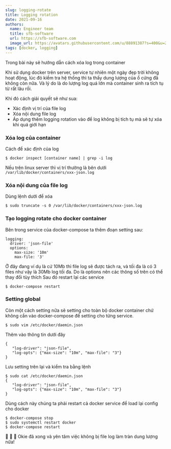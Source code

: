 ```yaml
---
slug: logging-rotate
title: Logging rotation
date: 2021-09-16
authors:
  name: Engineer team
  title: sfb-software
  url: https://sfb-software.com
  image_url: https://avatars.githubusercontent.com/u/88891387?s=400&u=2b7e389a1744f8302586abf4eb739d02fee631f0&v=4
tags: [docker, logging]
---
```

Trong bài này sẽ hướng dẫn cách xóa log trong container

Khi sử dụng docker trên server, service tự nhiên một ngày đẹp trời không hoạt động,
lúc đó kiểm tra hệ thống thì ta thấy dung lượng của ổ cứng đã không còn nữa.
Và lý do là do lượng log quá lớn mà container sinh ra tích tụ từ rất lâu rồi.

Khi đó cách giải quyết sẽ như sua:
- Xác định vị trí của file log
- Xóa nội dung file log
- Áp dụng thêm logging rotation vào để log không bị tích tụ mà sẽ tự xóa khi quá giới hạn

### Xóa log của container
Cách để xác định của log
```
$ docker inspect [container name] | grep -i log
```
Nếu trên linux server thì vị trí thường là bên dưới ```/var/lib/docker/containers/xxx-json.log```

### Xóa nội dung của file log
Dùng lệnh dưới để xóa
```
$ sudo truncate -s 0 /var/lib/docker/containers/xxx-json.log
```

### Tạo logging rotate cho docker container
Bên trong service của docker-compose ta thêm đoạn setting sau:
```
logging:
  driver: 'json-file'
  options:
    max-size: '10m'
    max-file: '3'
 ```
 
 Ở đây đang ví dụ là cứ 10Mb thì file log sẽ được tách ra, và tối đa là có 3 files như vậy là 30Mb log tối đa.
 Do là options nên các thông số trên có thể thay đổi tùy thích
 Sau đó restart lại các service
 ```
 $ docker-compose restart
 ```
 
 ### Setting global
 Còn một cách setting nữa sẽ setting cho toàn bộ docker container chứ không cần vào docker-compose để setting cho từng service.
 ```
 $ sudo vim /etc/docker/daemin.json
 ```
 
 Thêm vào thông tin dưới đây
 ```
 {
    "log-driver": "json-file",
    "log-opts": {"max-size": "10m", "max-file": "3"}
 }
 ```
 
 Lưu setting trên lại và kiểm tra bằng lệnh
 ```
 $ sudo cat /etc/docker/daemin.json
 {
    "log-driver": "json-file",
    "log-opts": {"max-size": "10m", "max-file": "3"}
 }
 ```
 
 Dùng cách này chúng ta phải restart cả docker service để load lại config cho docker
 ```
 $ docker-compose stop
 $ sudo systemctl restart docker
 $ docker-compose restart
 ```
 
🍺 🍺 🍺 Okie đã xong và yên tâm việc không bị file log làm tràn dung lượng nữa!

